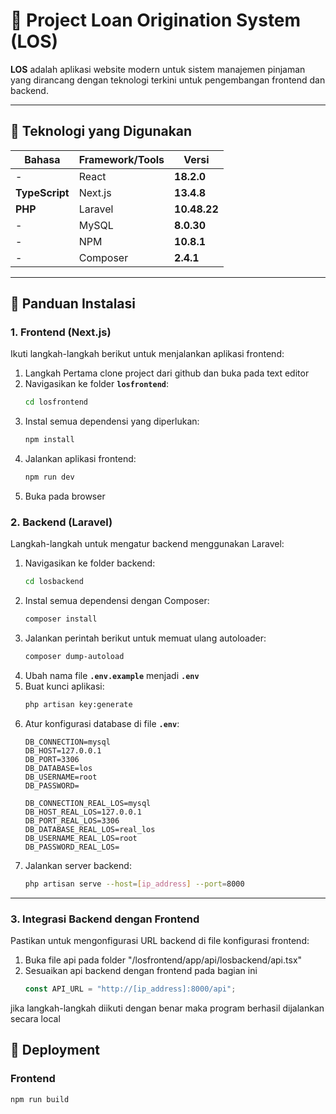 # 🌿 **Project Loan Origination System (LOS)**

**LOS** adalah aplikasi website modern untuk sistem manajemen pinjaman yang dirancang dengan teknologi terkini untuk pengembangan frontend dan backend.

---

## **📌 Teknologi yang Digunakan**

| **Bahasa**        | **Framework/Tools**       | **Versi**        |
|--------------------|---------------------------|------------------|
| -                  | React                    | **18.2.0**       |
| **TypeScript**     | Next.js                  | **13.4.8**       |
| **PHP**            | Laravel                  | **10.48.22**     |
| -                  | MySQL                    | **8.0.30**       |
| -                  | NPM                      | **10.8.1**       |
| -                  | Composer                 | **2.4.1**        |

---

## **📖 Panduan Instalasi**

### **1. Frontend (Next.js)**  
Ikuti langkah-langkah berikut untuk menjalankan aplikasi frontend:  
1. Langkah Pertama clone project dari github dan buka pada text editor
2. Navigasikan ke folder **`losfrontend`**:
   ```bash
   cd losfrontend
   ```  
3. Instal semua dependensi yang diperlukan:  
   ```bash
   npm install
   ```  
4. Jalankan aplikasi frontend:  
   ```bash
   npm run dev
   ```
5. Buka pada browser

### **2. Backend (Laravel)**  
Langkah-langkah untuk mengatur backend menggunakan Laravel:  
1. Navigasikan ke folder backend:  
   ```bash
   cd losbackend
   ```  
2. Instal semua dependensi dengan Composer:  
   ```bash
   composer install
   ```
3. Jalankan perintah berikut untuk memuat ulang autoloader:
   ```bash
   composer dump-autoload
   ```
4. Ubah nama file **`.env.example`** menjadi **`.env`**
5. Buat kunci aplikasi:
   ```bash
   php artisan key:generate
   ```  
6. Atur konfigurasi database di file **`.env`**:  
   ```env
   DB_CONNECTION=mysql
   DB_HOST=127.0.0.1
   DB_PORT=3306
   DB_DATABASE=los
   DB_USERNAME=root
   DB_PASSWORD=

   DB_CONNECTION_REAL_LOS=mysql
   DB_HOST_REAL_LOS=127.0.0.1
   DB_PORT_REAL_LOS=3306
   DB_DATABASE_REAL_LOS=real_los
   DB_USERNAME_REAL_LOS=root
   DB_PASSWORD_REAL_LOS=
   ```
7. Jalankan server backend:  
   ```bash
   php artisan serve --host=[ip_address] --port=8000
   ```  

---

### **3. Integrasi Backend dengan Frontend**  
Pastikan untuk mengonfigurasi URL backend di file konfigurasi frontend:
1. Buka file api pada folder "/losfrontend/app/api/losbackend/api.tsx"
2. Sesuaikan api backend dengan frontend pada bagian ini
   ```typescript
   const API_URL = "http://[ip_address]:8000/api";
   ```
jika langkah-langkah diikuti dengan benar maka program berhasil dijalankan secara local

## **🚀 Deployment**
### Frontend
```bash
npm run build
```
